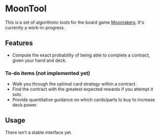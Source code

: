 # MoonTool

This is a set of algorithmic tools for the board game [Moonrakers](https://www.moonrakersgame.com/). It's currently a work-in-progress.

## Features

- Compute the exact probability of being able to complete a contract, given your hand and deck.

### To-do items (not implemented yet)

- Walk you through the optimal card strategy within a contract.
- Find the contract with the greatest expected rewards if you attempt it solo.
- Provide quantitative guidance on which cards/parts to buy to increase deck power.

## Usage

There isn't a stable interface yet.
